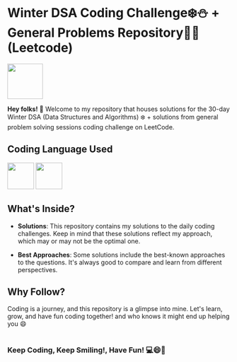 # Winter  DSA Coding Challenge❄️⛄ + General Problems Repository🧑‍💻 (Leetcode)
<img src="https://upload.wikimedia.org/wikipedia/commons/a/ab/LeetCode_logo_white_no_text.svg" width="80" />

**Hey folks!** 👋 Welcome to my repository that houses solutions for the 30-day Winter DSA (Data Structures and Algorithms) ❄️ + solutions from general problem solving sessions coding challenge on LeetCode.
## Coding Language Used 
<p align="left">
<img src="https://cdn.jsdelivr.net/gh/devicons/devicon@latest/icons/c/c-original.svg" width="60" height="60"/>
<img src="https://cdn.jsdelivr.net/gh/devicons/devicon/icons/cplusplus/cplusplus-original.svg" width="60" height="60"/>
</p>
          

## What's Inside?

- **Solutions**: This repository contains my solutions to the daily coding challenges. Keep in mind that these solutions reflect my approach, which may or may not be the optimal one.

- **Best Approaches**: Some solutions include the best-known approaches to the questions. It's always good to compare and learn from different perspectives.


          

<!-- 
- **Excel Sheets**: Look out for the Excel sheets! I'll be sharing 30-day roadmap tailored for both beginners and advanced coders . -->

## Why Follow?

Coding is a journey,  and this repository is a glimpse into mine. Let's learn, grow, and have fun coding together! and who knows it might end up helping you 😄

#
### **Keep Coding, Keep Smiling!, Have Fun!** 💻😄🚀



